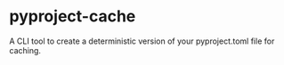 # pyproject-cache
A CLI tool to create a deterministic version of your pyproject.toml file for caching.
